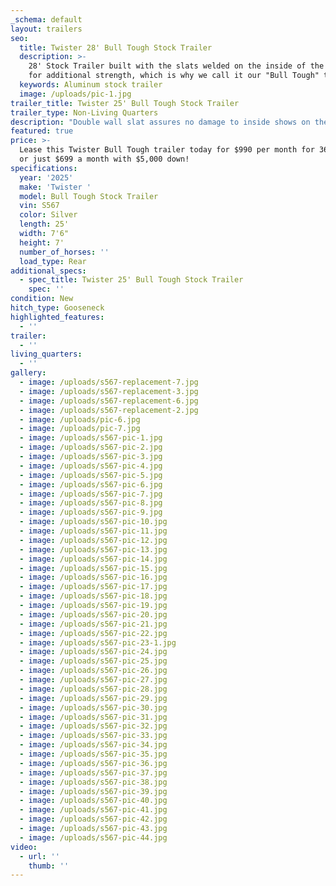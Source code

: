 ```yaml
---
_schema: default
layout: trailers
seo:
  title: Twister 28' Bull Tough Stock Trailer
  description: >-
    28' Stock Trailer built with the slats welded on the inside of the trailer
    for additional strength, which is why we call it our "Bull Tough" trailer. 
  keywords: Aluminum stock trailer
  image: /uploads/pic-1.jpg
trailer_title: Twister 25' Bull Tough Stock Trailer
trailer_type: Non-Living Quarters
description: "Double wall slat assures no damage to inside shows on the outside \nMaking smoother interior\nAdding strength to the walls with the post to the outside of wall\n\n-\tLength: 24' 2\"\n-\tHeight: 7' 6\"\n-\tWidth: 8' 0\"\n-\tAxles: 7,000# Electric EZ Axles\n-\tWheels: 16” Steel Wheels with 14 Ply Tires\n\nStructural Adjustments:\no\tRaised nose by 5\"\no\tLowered trailer by 2\"\n\t\nStorage & Tie Points:\no\tBridle Hooks: 16\no\tTie Rings Inside: 6\no\tTie Hooks Outside (Each Side): 5\no\tAdjustable custom saddle racks\no\tFront DR & Tack finished with insulation, carpet, and mats\n\nLighting System:\nExterior:\no\t9 amber clearance lights\no\t4 red clearance lights\no\t2 split clearance lights\no\t3 exterior LED bar load lights\no\t1 exterior gate load light\no\t2 six-inch red tail lights\no\t1 three-light red tail light\n\nInterior:\no\t4 twelve-inch Peterson lights\n\nOther Features:\no\tFlooring: Full-length rubber mats\no\tDoors & Gates: Includes a sliding rear gate\no\tEquipment: Small hydraulic jack\no\tCustomizations: White skin, removed Rumber/Kick Plate"
featured: true
price: >-
  Lease this Twister Bull Tough trailer today for $990 per month for 36 months,
  or just $699 a month with $5,000 down!
specifications:
  year: '2025'
  make: 'Twister '
  model: Bull Tough Stock Trailer
  vin: S567
  color: Silver
  length: 25'
  width: 7'6"
  height: 7'
  number_of_horses: ''
  load_type: Rear
additional_specs:
  - spec_title: Twister 25' Bull Tough Stock Trailer
    spec: ''
condition: New
hitch_type: Gooseneck
highlighted_features:
  - ''
trailer:
  - ''
living_quarters:
  - ''
gallery:
  - image: /uploads/s567-replacement-7.jpg
  - image: /uploads/s567-replacement-3.jpg
  - image: /uploads/s567-replacement-6.jpg
  - image: /uploads/s567-replacement-2.jpg
  - image: /uploads/pic-6.jpg
  - image: /uploads/pic-7.jpg
  - image: /uploads/s567-pic-1.jpg
  - image: /uploads/s567-pic-2.jpg
  - image: /uploads/s567-pic-3.jpg
  - image: /uploads/s567-pic-4.jpg
  - image: /uploads/s567-pic-5.jpg
  - image: /uploads/s567-pic-6.jpg
  - image: /uploads/s567-pic-7.jpg
  - image: /uploads/s567-pic-8.jpg
  - image: /uploads/s567-pic-9.jpg
  - image: /uploads/s567-pic-10.jpg
  - image: /uploads/s567-pic-11.jpg
  - image: /uploads/s567-pic-12.jpg
  - image: /uploads/s567-pic-13.jpg
  - image: /uploads/s567-pic-14.jpg
  - image: /uploads/s567-pic-15.jpg
  - image: /uploads/s567-pic-16.jpg
  - image: /uploads/s567-pic-17.jpg
  - image: /uploads/s567-pic-18.jpg
  - image: /uploads/s567-pic-19.jpg
  - image: /uploads/s567-pic-20.jpg
  - image: /uploads/s567-pic-21.jpg
  - image: /uploads/s567-pic-22.jpg
  - image: /uploads/s567-pic-23-1.jpg
  - image: /uploads/s567-pic-24.jpg
  - image: /uploads/s567-pic-25.jpg
  - image: /uploads/s567-pic-26.jpg
  - image: /uploads/s567-pic-27.jpg
  - image: /uploads/s567-pic-28.jpg
  - image: /uploads/s567-pic-29.jpg
  - image: /uploads/s567-pic-30.jpg
  - image: /uploads/s567-pic-31.jpg
  - image: /uploads/s567-pic-32.jpg
  - image: /uploads/s567-pic-33.jpg
  - image: /uploads/s567-pic-34.jpg
  - image: /uploads/s567-pic-35.jpg
  - image: /uploads/s567-pic-36.jpg
  - image: /uploads/s567-pic-37.jpg
  - image: /uploads/s567-pic-38.jpg
  - image: /uploads/s567-pic-39.jpg
  - image: /uploads/s567-pic-40.jpg
  - image: /uploads/s567-pic-41.jpg
  - image: /uploads/s567-pic-42.jpg
  - image: /uploads/s567-pic-43.jpg
  - image: /uploads/s567-pic-44.jpg
video:
  - url: ''
    thumb: ''
---
```

